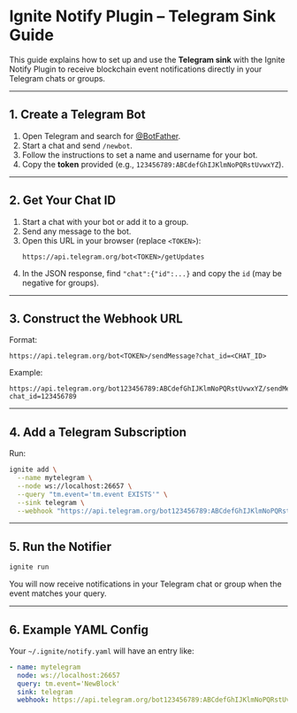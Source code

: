 # Ignite Notify Plugin – Telegram Sink Guide


This guide explains how to set up and use the **Telegram sink** with the Ignite Notify Plugin to receive blockchain event notifications directly in your Telegram chats or groups.

---

## 1. Create a Telegram Bot

1. Open Telegram and search for [@BotFather](https://t.me/botfather).
2. Start a chat and send `/newbot`.
3. Follow the instructions to set a name and username for your bot.
4. Copy the **token** provided (e.g., `123456789:ABCdefGhIJKlmNoPQRstUvwxYZ`).

---

## 2. Get Your Chat ID

1. Start a chat with your bot or add it to a group.
2. Send any message to the bot.
3. Open this URL in your browser (replace `<TOKEN>`):
   ```
   https://api.telegram.org/bot<TOKEN>/getUpdates
   ```
4. In the JSON response, find `"chat":{"id":...}` and copy the `id` (may be negative for groups).

---

## 3. Construct the Webhook URL

Format:
```
https://api.telegram.org/bot<TOKEN>/sendMessage?chat_id=<CHAT_ID>
```
Example:
```
https://api.telegram.org/bot123456789:ABCdefGhIJKlmNoPQRstUvwxYZ/sendMessage?chat_id=123456789
```

---

## 4. Add a Telegram Subscription

Run:
```sh
ignite add \
  --name mytelegram \
  --node ws://localhost:26657 \
  --query "tm.event='tm.event EXISTS'" \
  --sink telegram \
  --webhook "https://api.telegram.org/bot123456789:ABCdefGhIJKlmNoPQRstUvwxYZ/sendMessage?chat_id=123456789"
```

---

## 5. Run the Notifier

```sh
ignite run
```
You will now receive notifications in your Telegram chat or group when the event matches your query.

---

## 6. Example YAML Config

Your `~/.ignite/notify.yaml` will have an entry like:
```yaml
- name: mytelegram
  node: ws://localhost:26657
  query: tm.event='NewBlock'
  sink: telegram
  webhook: https://api.telegram.org/bot123456789:ABCdefGhIJKlmNoPQRstUvwxYZ/sendMessage?chat_id=123456789
```


